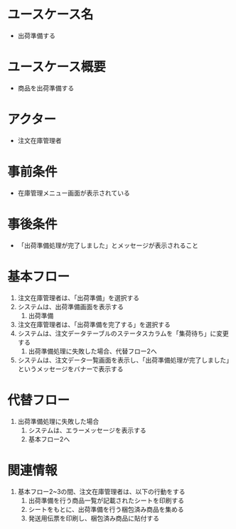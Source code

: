 # ユースケース名
- 出荷準備する

# ユースケース概要
- 商品を出荷準備する

# アクター
- 注文在庫管理者

# 事前条件
- 在庫管理メニュー画面が表示されている

# 事後条件
- 「出荷準備処理が完了しました」とメッセージが表示されること

# 基本フロー
1. 注文在庫管理者は、「出荷準備」を選択する
2. システムは、出荷準備画面を表示する
    1. 出荷準備
3. 注文在庫管理者は、「出荷準備を完了する」を選択する
4. システムは、注文データテーブルのステータスカラムを「集荷待ち」に変更する
    1. 出荷準備処理に失敗した場合、代替フロー2へ
5. システムは、注文データ一覧画面を表示し、「出荷準備処理が完了しました」というメッセージをバナーで表示する

# 代替フロー
1. 出荷準備処理に失敗した場合
    1. システムは、エラーメッセージを表示する
    2. 基本フロー2へ

# 関連情報
1. 基本フロー2~3の間、注文在庫管理者は、以下の行動をする
    1. 出荷準備を行う商品一覧が記載されたシートを印刷する
    2. シートをもとに、出荷準備を行う梱包済み商品を集める
    3. 発送用伝票を印刷し、梱包済み商品に貼付する